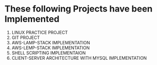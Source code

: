 # These following Projects have been Implemented

1. LINUX PRACTICE PROJECT
2. GIT PROJECT
3. AWS-LAMP-STACK IMPLEMENTATION
4. AWS-LEMP-STACK IMPLEMENTATION
5. SHELL SCRIPTING IMPLEMENTAION
6. CLIENT-SERVER ARCHITECTURE WITH MYSQL IMPLEMENTATION